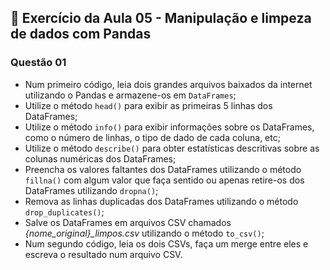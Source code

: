 ## 📝 Exercício da Aula 05 - Manipulação e limpeza de dados com Pandas

### Questão 01

-   Num primeiro código, leia dois grandes arquivos baixados da internet utilizando o Pandas e armazene-os em `DataFrames`;
-   Utilize o método `head()` para exibir as primeiras 5 linhas dos DataFrames;
-   Utilize o método `info()` para exibir informações sobre os DataFrames, como o número de linhas, o tipo de dado de cada coluna, etc;
-   Utilize o método `describe()` para obter estatísticas descritivas sobre as colunas numéricas dos DataFrames;
-   Preencha os valores faltantes dos DataFrames utilizando o método `fillna()` com algum valor que faça sentido ou apenas retire-os dos DataFrames utilizando `dropna()`;
-   Remova as linhas duplicadas dos DataFrames utilizando o método `drop_duplicates()`;
-   Salve os DataFrames em arquivos CSV chamados _{nome_original}\_limpos.csv_ utilizando o método `to_csv()`;
-   Num segundo código, leia os dois CSVs, faça um merge entre eles e escreva o resultado num arquivo CSV.
